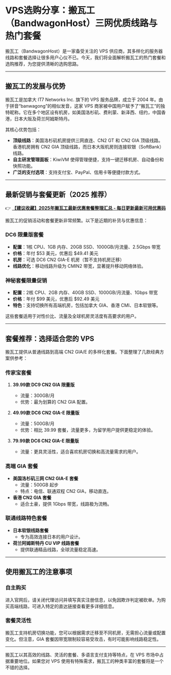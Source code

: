 # VPS选购分享：搬瓦工（BandwagonHost）三网优质线路与热门套餐

搬瓦工（BandwagonHost）是一家备受关注的 VPS 供应商，其多样化的服务器线路和套餐选择让很多用户心仪不已。今天，我们将全面解析搬瓦工的热门套餐和选购推荐，为您提供清晰的选购思路。

---

## 搬瓦工的发展与优势

搬瓦工是加拿大 IT7 Networks Inc. 旗下的 VPS 服务品牌，成立于 2004 年。由于拼音“banwagong”的相似发音，这家 VPS 商家被中国用户赋予了“搬瓦工”的独特昵称。它在多个地区设有机房，如美国洛杉矶、费利蒙、新泽西、纽约，中国香港，日本大阪及荷兰阿姆斯特丹。

其核心优势包括：
- **顶级线路**：美国洛杉矶机房提供三网直连、CN2 GT 和 CN2 GIA 顶级线路。香港机房拥有 CN2 GIA 顶级线路，而日本大阪机房则连接软银（SoftBank）线路。
- **自主研发管理面板**：KiwiVM 使得管理便捷，支持一键迁移机房、自动备份和快照功能。
- **广泛的支付选项**：支持支付宝、PayPal、信用卡等便捷付款方式。

---

## 最新促销与套餐更新（2025 推荐）

👉 **[【建议收藏】2025年搬瓦工最新优惠套餐整理汇总 - 每日更新最新可用优惠码](https://bit.ly/banwagon)**

搬瓦工的促销活动和套餐更新非常频繁。以下是近期的补货与优惠信息：

### DC6 限量版套餐
- **配置**：1核 CPU、1GB 内存、20GB SSD、1000GB/月流量、2.5Gbps 带宽
- **价格**：年付 $53 美元，优惠后 $49.41 美元
- **机房**：可选 DC6 CN2 GIA-E 机房（暂不支持机房迁移）
- **线路优化**：移动线路升级为 CMIN2 带宽，显著提升移动网络体验。

### 神秘套餐限量促销
- **配置**：2核 CPU、2GB 内存、40GB SSD、1000GB/月流量、1Gbps 带宽
- **价格**：年付 $99 美元，优惠后 $92.49 美元
- **特色**：支持切换所有高端机房，包括加拿大 GIA、香港 CMI、日本软银等。

这些套餐适用于对性价比、流量及全球机房灵活度有高要求的用户。

---

## 套餐推荐：选择适合您的 VPS

搬瓦工提供从普通线路到高端 CN2 GIA/E 的多样化套餐。下面整理了几款经典方案供参考：

### 传家宝套餐
1. **39.99款 DC9 CN2 GIA 限量版**
   - 流量：300GB/月
   - 优势：最为划算的 CN2 GIA 配置。

2. **49.99款 DC6 CN2 GIA-E 限量版**
   - 流量：500GB/月
   - 优势：相比 39.99 套餐，流量更多，为留学用户提供更稳定的体验。

3. **79.99款 DC6 CN2 GIA-E 限量版**
   - 流量：更具灵活性，适合喜欢机房切换和高流量需求的用户。

### 高端 GIA 套餐
- **美国洛杉矶三网 CN2 GIA-E 套餐**
  - 流量：500GB 起步
  - 特点：电信、联通双程 CN2 GIA，移动直连。
- **香港 CN2 GIA 套餐**
  - 适合土豪，提供 1Gbps 带宽，线路极为流畅。

### 联通线路特色套餐
- **日本软银线路套餐**
  - 专为高效连接日本的用户设计。
- **荷兰阿姆斯特丹 CU VIP 线路套餐**
  - 提供联通精品线路，全球流量稳定高速。

---

## 使用搬瓦工的注意事项

### 自主购买
进入官网后，请关闭代理访问并填写真实注册信息，以免因欺诈判定被砍单。为购买高端线路，可进入特定的直达链接查看更多详细信息。

### 套餐灵活性
搬瓦工支持机房切换功能，您可以根据需求迁移至不同机房，无需担心流量或配置变化。但注意，GIA 套餐因带宽限制较容易受攻击，有时可能影响线路稳定性。

---

搬瓦工以其高效的线路、灵活的套餐、多语言支付支持等特点，在 VPS 市场中占据重要地位。如果您对 VPS 使用有特殊需求，搬瓦工的种类丰富的套餐将是一个不错的选择。